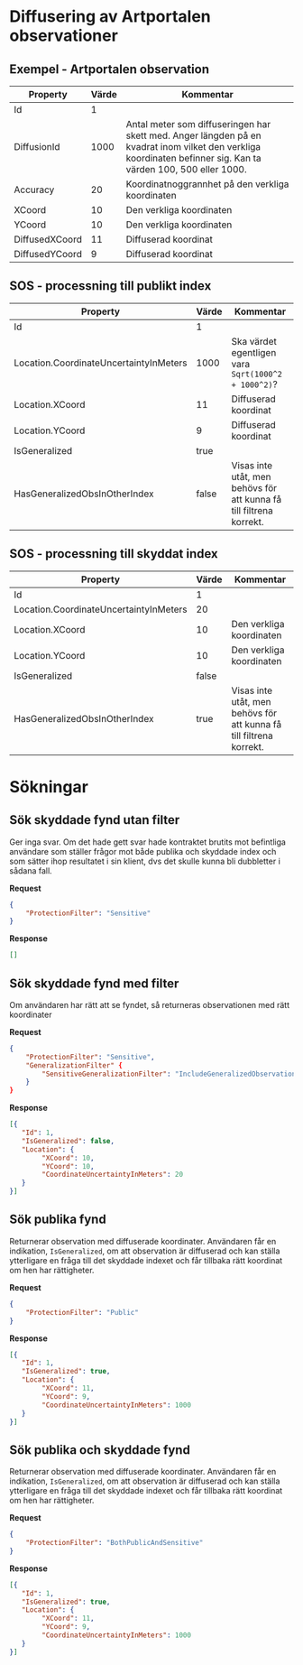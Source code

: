 ﻿# Diffusering av Artportalen observationer

## Exempel - Artportalen observation

| Property       | Värde | Kommentar                                                                             |
| -------------- | ----- | ------------------------------------------------------------------------------------- |
| Id             | 1     |                                                                                       |
| DiffusionId    | 1000  | Antal meter som diffuseringen har skett med. Anger längden på en kvadrat inom vilket den verkliga koordinaten befinner sig. Kan ta värden 100, 500 eller 1000. |
| Accuracy       | 20    | Koordinatnoggrannhet på den verkliga koordinaten                                      |
| XCoord         | 10    | Den verkliga koordinaten                                                              |
| YCoord         | 10    | Den verkliga koordinaten                                                              |
| DiffusedXCoord | 11    | Diffuserad koordinat                                                                  |
| DiffusedYCoord | 9     | Diffuserad koordinat                                                                  |

## SOS - processning till publikt index
| Property                               | Värde | Kommentar                                                           |
| -------------------------------------- | ----- | ------------------------------------------------------------------- |
| Id                                     | 1     |                                                                     |
| Location.CoordinateUncertaintyInMeters | 1000  | Ska värdet egentligen vara `Sqrt(1000^2 + 1000^2)`?                 |
| Location.XCoord                        | 11    | Diffuserad koordinat                                                |
| Location.YCoord                        | 9     | Diffuserad koordinat                                                |
| IsGeneralized                          | true  |                                                                     |
| HasGeneralizedObsInOtherIndex          | false | Visas inte utåt, men behövs för att kunna få till filtrena korrekt. |

## SOS - processning till skyddat index

| Property                               | Värde | Kommentar                                                           |
| -------------------------------------- | ----- | ------------------------------------------------------------------- |
| Id                                     | 1     |                                                                     |
| Location.CoordinateUncertaintyInMeters | 20    |                                                                     |
| Location.XCoord                        | 10    | Den verkliga koordinaten                                            |
| Location.YCoord                        | 10    | Den verkliga koordinaten                                            |
| IsGeneralized                          | false |                                                                     |
| HasGeneralizedObsInOtherIndex          | true  | Visas inte utåt, men behövs för att kunna få till filtrena korrekt. |

# Sökningar
## Sök skyddade fynd utan filter
Ger inga svar. Om det hade gett svar hade kontraktet brutits mot befintliga användare som ställer frågor mot både publika och skyddade index och som sätter ihop resultatet i sin klient, dvs det skulle kunna bli dubbletter i sådana fall.

**Request**
```json
{
	"ProtectionFilter": "Sensitive"
}
```

**Response**
```json
[]
```

## Sök skyddade fynd med filter
Om användaren har rätt att se fyndet, så returneras observationen med rätt koordinater

**Request**
```json
{
	"ProtectionFilter": "Sensitive",
	"GeneralizationFilter" {
	    "SensitiveGeneralizationFilter": "IncludeGeneralizedObservations"
	}
}
```

**Response**
```json
[{
   "Id": 1,
   "IsGeneralized": false,
   "Location": {
		"XCoord": 10,
		"YCoord": 10,
		"CoordinateUncertaintyInMeters": 20
   }
}]
```


## Sök publika fynd
Returnerar observation med diffuserade koordinater. Användaren får en indikation, `IsGeneralized`, om att observation är diffuserad och kan ställa ytterligare en fråga till det skyddade indexet och får tillbaka rätt koordinat om hen har rättigheter.

**Request**
```json
{
	"ProtectionFilter": "Public"
}
```

**Response**
```json
[{
   "Id": 1,
   "IsGeneralized": true,
   "Location": {
		"XCoord": 11,
		"YCoord": 9,
		"CoordinateUncertaintyInMeters": 1000
   }
}]
```

## Sök publika och skyddade fynd
Returnerar observation med diffuserade koordinater. Användaren får en indikation, `IsGeneralized`, om att observation är diffuserad och kan ställa ytterligare en fråga till det skyddade indexet och får tillbaka rätt koordinat om hen har rättigheter.

**Request**
```json
{
	"ProtectionFilter": "BothPublicAndSensitive"
}
```

**Response**
```json
[{
   "Id": 1,
   "IsGeneralized": true,
   "Location": {
		"XCoord": 11,
		"YCoord": 9,
		"CoordinateUncertaintyInMeters": 1000
   }
}]
```
